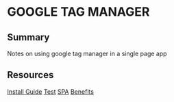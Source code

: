 # GOOGLE TAG MANAGER

## Summary

Notes on using google tag manager in a single page app

## Resources

[Install Guide](https://www.analyticsmania.com/post/how-to-install-google-tag-manager/)
[Test](https://www.analyticsmania.com/post/how-to-check-if-google-tag-manager-is-working/)
[SPA](https://www.analyticsmania.com/post/single-page-web-app-with-google-tag-manager/)
[Benefits](https://www.analyticsmania.com/post/benefits-of-google-tag-manager/)
